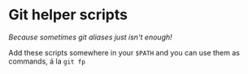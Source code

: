 # Git helper scripts

*Because sometimes git aliases just isn't enough!*

Add these scripts somewhere in your `$PATH` and you can use them as commands, á la `git fp`
